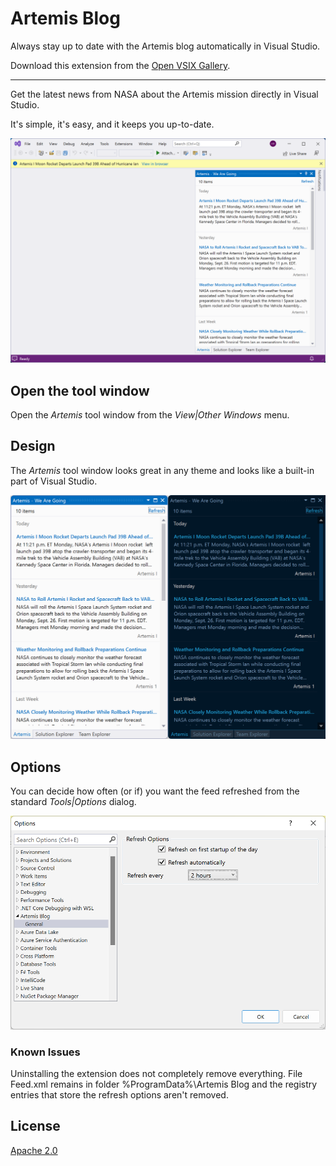 ﻿# Artemis Blog

Always stay up to date with the Artemis blog automatically in Visual Studio.

Download this extension from the [Open VSIX Gallery](https://www.vsixgallery.com/extension/a2b9575b-b0f2-417c-952f-42a5b95984b9/).

----------------------------------------------

Get the latest news from NASA about the Artemis mission directly in Visual Studio.

It's simple, it's easy, and it keeps you up-to-date. 

![Full screen](art/full-screen.png)

## Open the tool window
Open the *Artemis* tool window from the *View|Other Windows* menu.

## Design
The *Artemis* tool window looks great in any theme and looks like a built-in part of Visual Studio.

![Tool window](art/toolwindow.png)

## Options
You can decide how often (or if) you want the feed refreshed from the standard *Tools|Options* dialog.

![Settings](art/options.png)

### Known Issues

Uninstalling the extension does not completely remove everything. File Feed.xml remains in folder %ProgramData%\Artemis Blog and the registry entries that store the refresh options aren't removed.

## License
[Apache 2.0](LICENSE)
